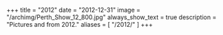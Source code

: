+++
title = "2012"
date = "2012-12-31"
image = "/archimg/Perth_Show_12_800.jpg"
always_show_text = true
description = "Pictures and from 2012."
aliases = [
    "/2012/"
]
+++
